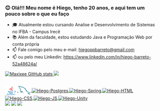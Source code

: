### 😊 Olá!!! Meu nome é Hiego, tenho 20 anos, e aqui tem um pouco sobre o que eu faço

- 🎓 Atualmente estou cursando Analise e Desenvolvimento de Sistemas no IFBA - Campus Irecê
- 📚 Além da faculdade, estou estudando Java e Programação Web por conta própria
- 📫 Fale comigo pelo meu e-mail: hiegoppbarreto@gmail.com
- 📫 ou pelo meu Linkedin: https://www.linkedin.com/in/hiego-barreto-52a48624a/

<div>
  <a href="https://github.com/Maxixee">
  
  ![Maxixee GitHub stats](https://github-readme-stats.vercel.app/api?username=Maxixee&show_icons=true&theme=dark&count_private=true&)
  <img height="180em" src="https://github-readme-stats.vercel.app/api/top-langs/?username=Maxixee&layout=compact&langs_count=7&theme=dracula"/>
</div>

<div style="display: inline_block"><br>
  <img align="center" alt="Hiego-Java" height="30" width="40" src="https://raw.githubusercontent.com/devicons/devicon/master/icons/java/java-original.svg">
  <img align="center" alt="Hiego-SQL" height="30" width="40" src="https://raw.githubusercontent.com/devicons/devicon/master/icons/mysql/mysql-original.svg">
  <img align="center" alt="Hiego-Postgres" height="30" width="40" src="https://cdn.jsdelivr.net/gh/devicons/devicon@latest/icons/postgresql/postgresql-original.svg" />
  <img align="center" alt="Hiego-Spring" height="30" width="40" src="https://cdn.jsdelivr.net/gh/devicons/devicon/icons/spring/spring-original.svg" />
  <img align="center" alt="Hiego-HTML" height="30" width="40" src="https://cdn.jsdelivr.net/gh/devicons/devicon/icons/html5/html5-original.svg" />
  <img align="center" alt="Hiego-CSS" height="30" width="40" src="https://cdn.jsdelivr.net/gh/devicons/devicon/icons/css3/css3-original.svg" />
  <img align="center" alt="Hiego-JS" height="30" width="40" src="https://cdn.jsdelivr.net/gh/devicons/devicon/icons/javascript/javascript-original.svg" />
  <img align="center" alt="Hiego-Unity" height="30" width="40" src="https://cdn.jsdelivr.net/gh/devicons/devicon/icons/unity/unity-original.svg" />
</div>

<div> 
  <a href="https://www.instagram.com/maxixin_/" target="_blank"><img src="https://img.shields.io/badge/-Instagram-%23E4405F?style=for-the-badge&logo=instagram&logoColor=white" target="_blank"></a>
  <a href = "mailto:hiegoppbarreto@gmail.com"><img src="https://img.shields.io/badge/-Gmail-%23333?style=for-the-badge&logo=gmail&logoColor=white" target="_blank"></a>
  <a href="https://www.linkedin.com/in/hiego-barreto-52a48624a/" target="_blank"><img src="https://img.shields.io/badge/-LinkedIn-%230077B5?style=for-the-badge&logo=linkedin&logoColor=white" target="_blank"></a> 
  
</div>
